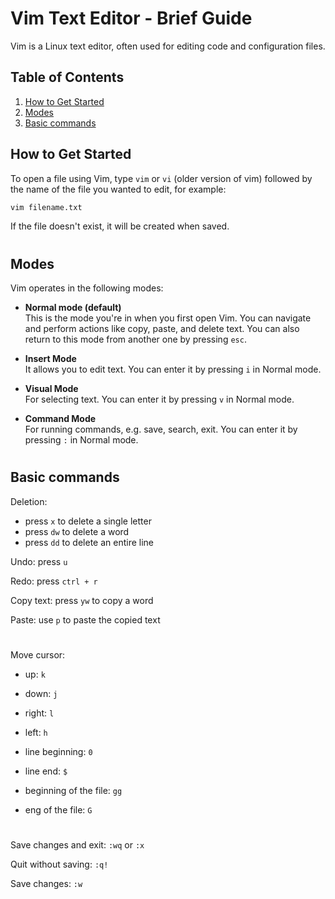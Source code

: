 # Vim Text Editor - Brief Guide

Vim is a Linux text editor, often used for editing code and configuration files. 

## Table of Contents

1. [How to Get Started](#how-to-get-started)
3. [Modes](#modes)
4. [Basic commands](#basic-commands)

## How to Get Started

To open a file using Vim, type `vim` or `vi` (older version of vim) followed by the name of the file you wanted to edit, for example:

```bash
vim filename.txt
```

If the file doesn't exist, it will be created when saved.

#

## Modes

Vim operates in the following modes:

- **Normal mode (default)**     
This is the mode you're in when you first open Vim. You can navigate and perform actions like copy, paste, and delete text. You can also return to this mode from another one by pressing `esc`.

- **Insert Mode**   
It allows you to edit text. You can enter it by pressing `i` in Normal mode.

- **Visual Mode**   
For selecting text. You can enter it by pressing `v` in Normal mode.

- **Command Mode**  
For running commands, e.g. save, search, exit. You can enter it by pressing `:` in Normal mode.

#

## Basic commands


Deletion:
- press `x` to delete a single letter 
- press `dw` to delete a word
- press `dd` to delete an entire line 

Undo: press `u`

Redo: press `ctrl + r`

Copy text: press `yw` to copy a word

Paste: use `p` to paste the copied text

#

Move cursor:
-  up: `k`

- down: `j`

- right: `l`

- left: `h`

- line beginning: `0`

- line end: `$`

- beginning of the file: `gg`

- eng of the file: `G` 

#


Save changes and exit: `:wq` or `:x`

Quit without saving: `:q!`

Save changes: `:w`

